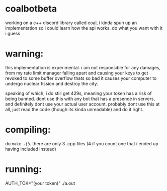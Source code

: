 # coalbotbeta
working on a c++ discord library called coal, i kinda spun up an implementation so i could learn how the api works. do what you want with it i guess

# warning:
this implementation is experimental. i am not responsible for any damages, from my rate limit manager falling apart and causing your keys to get revoked to some buffer overflow thats so bad it causes your computer to undergo nuclear fission and destroy the city.

speaking of which, i do still get 429s, meaning your token has a risk of being banned. dont use this with any bot that has a presence in servers, and definitely dont use your actual user account. probably dont use this at all, just read the code (though its kinda unreadable) and do it right.

# compiling:
do `make -j3`. there are only 3 .cpp files (4 if you count one that i ended up having included instead)
  
# running:
AUTH_TOK="(your token)" ./a.out
